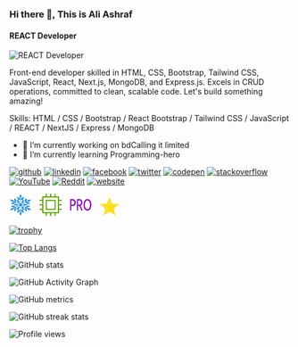 ### Hi there 👋, This is Ali Ashraf
#### REACT Developer
![REACT Developer](https://drive.google.com/file/d/1ifoDPKNR6uc_0x2l8hneIfuS5xTJ0kVf/view?usp=sharing)

Front-end developer skilled in  HTML, CSS, Bootstrap, Tailwind CSS, JavaScript, React, Next.js, MongoDB, and Express.js. Excels in CRUD operations, committed to clean, scalable code. Let's build something amazing!

Skills: HTML / CSS / Bootstrap / React Bootstrap / Tailwind CSS / JavaScript / REACT / NextJS / Express / MongoDB

- 🔭 I’m currently working on bdCalling it limited 
- 🌱 I’m currently learning Programming-hero 


[<img src='https://cdn.jsdelivr.net/npm/simple-icons@3.0.1/icons/github.svg' alt='github' height='40'>](https://github.com/https://github.com/webashraf)  [<img src='https://cdn.jsdelivr.net/npm/simple-icons@3.0.1/icons/linkedin.svg' alt='linkedin' height='40'>](https://www.linkedin.com/in/https://www.linkedin.com/in/ali-ashraf-977b09204//)  [<img src='https://cdn.jsdelivr.net/npm/simple-icons@3.0.1/icons/facebook.svg' alt='facebook' height='40'>](https://www.facebook.com/https://www.facebook.com/aliashraf1233/)  [<img src='https://cdn.jsdelivr.net/npm/simple-icons@3.0.1/icons/twitter.svg' alt='twitter' height='40'>](https://twitter.com/https://twitter.com/AliAshr61414305)  [<img src='https://cdn.jsdelivr.net/npm/simple-icons@3.0.1/icons/codepen.svg' alt='codepen' height='40'>](https://codepen.io/https://codepen.io/web_ashraf)  [<img src='https://cdn.jsdelivr.net/npm/simple-icons@3.0.1/icons/stackoverflow.svg' alt='stackoverflow' height='40'>](https://stackoverflow.com/users/https://stackoverflow.com/users/17280278/webashraf)  [<img src='https://cdn.jsdelivr.net/npm/simple-icons@3.0.1/icons/youtube.svg' alt='YouTube' height='40'>](https://www.youtube.com/channel/https://www.youtube.com/channel/UCNsfqodFNf1ZMCRu9upCDTQ)  [<img src='https://cdn.jsdelivr.net/npm/simple-icons@3.0.1/icons/reddit.svg' alt='Reddit' height='40'>](https://www.reddit.com/user/https://www.reddit.com/user/Ali_Ashraf_Tamim)  [<img src='https://cdn.jsdelivr.net/npm/simple-icons@3.0.1/icons/icloud.svg' alt='website' height='40'>](https://teal-florentine-0e550e.netlify.app/)  

<a href='https://archiveprogram.github.com/'><img src='https://raw.githubusercontent.com/acervenky/animated-github-badges/master/assets/acbadge.gif' width='40' height='40'></a> <a href='https://docs.github.com/en/developers'><img src='https://raw.githubusercontent.com/acervenky/animated-github-badges/master/assets/devbadge.gif' width='40' height='40'></a> <a href='https://github.com/pricing'><img src='https://raw.githubusercontent.com/acervenky/animated-github-badges/master/assets/pro.gif' width='40' height='40'></a> <a href='https://stars.github.com/'><img src='https://raw.githubusercontent.com/acervenky/animated-github-badges/master/assets/starbadge.gif' width='35' height='35'></a> 

[![trophy](https://github-profile-trophy.vercel.app/?username=https://github.com/webashraf)](https://github.com/ryo-ma/github-profile-trophy)

[![Top Langs](https://github-readme-stats.vercel.app/api/top-langs/?username=https://github.com/webashraf)](https://github.com/anuraghazra/github-readme-stats)

![GitHub stats](https://github-readme-stats.vercel.app/api?username=https://github.com/webashraf&show_icons=true&count_private=true)  

![GitHub Activity Graph](https://activity-graph.herokuapp.com/graph?username=https://github.com/webashraf)  

![GitHub metrics](https://metrics.lecoq.io/https://github.com/webashraf)  

![GitHub streak stats](https://streak-stats.demolab.com/?user=https://github.com/webashraf)  

![Profile views](https://gpvc.arturio.dev/https://github.com/webashraf)  
